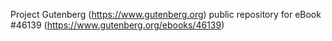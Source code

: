 Project Gutenberg (https://www.gutenberg.org) public repository for eBook #46139 (https://www.gutenberg.org/ebooks/46139)
